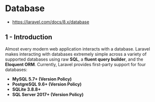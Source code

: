 # Database

-   https://laravel.com/docs/8.x/database

## 1 - Introduction

Almost every modern web application interacts with a database. Laravel makes interacting with databases extremely simple across a variety of supported databases using raw **SQL**, a **fluent query builder**, and the **Eloquent ORM**. Currently, Laravel provides first-party support for four databases:

-   **MySQL 5.7+ (Version Policy)**
-   **PostgreSQL 9.6+ (Version Policy)**
-   **SQLite 3.8.8+**
-   **SQL Server 2017+ (Version Policy)**
